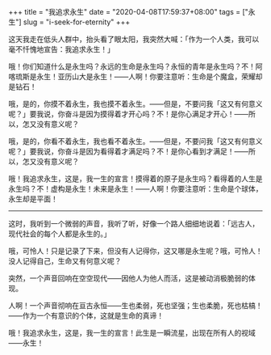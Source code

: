 +++
title = "我追求永生"
date = "2020-04-08T17:59:37+08:00"
tags = ["永生"]
slug = "i-seek-for-eternity"
+++

这天我走在低头人群中，抬头看了眼太阳，我突然大喊：「作为一个人类，我可以毫不忏愧地宣告：我追求永生！」

哦！你们知道什么是永生吗？永远的生命是永生吗？永恒的青年是永生吗？不！阿喀琉斯是永生！亚历山大是永生！——人啊！你要注意听：生命是个魔盒，荣耀却是钻石！

哦，是的，你摸不着永生，我也摸不着永生。——但是，不要问我「这又有何意义呢？」要我说，你奋斗是因为摸得着才开心吗？不！是你心满足才开心！——所以，怎又没有意义呢？

哦，是的，你看不着永生，我也看不着永生。——但是，不要问我「这又有何意义呢？」要我说，你奋斗是因为看得着才满足吗？不！是你心看到才满足！——所以，怎又没有意义呢？

哦！我追求永生，这是，我一生的宣言！摸得着的原子是永生吗？看得着的人生是永生吗？不！虚构是永生！未来是永生！——人啊！你要注意听：生命是个球体，永生却是平面！

---

这时，我听到一个微弱的声音，我听了听，好像一个路人细细地说着：「远古人，现代社会的每个人都是永生的。」

哦，可怜人！只是记录了下来，但没有人记得你，这又哪是永生呢？哦，可怜人！没人记得自己，生命又有何意义呢？

突然，一个声音回响在空空现代——因他人为他人而活，这是被动消极脆弱的体现。

人啊！一个声音彻响在亘古永恒——生也柔弱，死也坚强；生也柔脆，死也枯槁！——作为一个有意识的个体，这就是生命的真谛！

哦！我追求永生，这是，我一生的宣言！此生是一瞬流星，出现在所有人的视域——永生！
